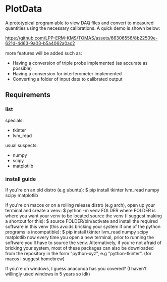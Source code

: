 # PlotData

A prototypical program able to view DAQ files and convert to measured quantities using the necessary calibrations. 
A quick demo is shown below:

https://github.com/LPP-ERM-KMS/TOMAS/assets/66306556/8b22509e-621d-4d63-9a03-b5a4062a0ac2



more features will be added such as:

- Having a conversion of triple probe implemented (as accurate as possible)
- Having a conversion for interferometer implemented
- Converting a folder of input data to calibrated output

## Requirements

### list
specials:
- tkinter
- lvm_read

usual suspects:
- numpy
- scipy
- matplotlib

### install guide
If you're on an old distro (e.g ubuntu):
$ pip install tkinter lvm_read numpy scipy matplotlib

If you're on macos or on a rolling release distro (e.g arch), open up your
terminal and create a venv:
$ python -m venv FOLDER
where FOLDER is where you want your venv to be located
source the venv (I suggest making a shortcut for this):
$ source FOLDER/bin/activate
and install the required software in this venv (this avoids
bricking your system if one of the python programs is incompatible):
$ pip install tkinter lvm_read numpy scipy matplotlib
now every time you open a new terminal, prior to running the software you'll have
to source the venv.
Alternatively, if you're not afraid of bricking your system, most of these packages
can also be downloaded from the repository in the form "python-xyz", e.g "python-tkinter".
(for macos I suggest homebrew)

If you're on windows, I guess anaconda has you covered? (I haven't willingly used windows in 5 years so idk)
